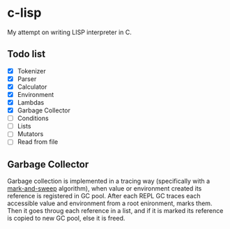 # c-lisp
 My attempt on writing LISP interpreter in C.

## Todo list
- [x] Tokenizer
- [x] Parser
- [x] Calculator
- [x] Environment
- [x] Lambdas
- [x] Garbage Collector 
- [ ] Conditions
- [ ] Lists
- [ ] Mutators
- [ ] Read from file

## Garbage Collector
 Garbage collection is implemented in a tracing way (specifically with a [mark-and-sweep](https://en.wikipedia.org/wiki/Tracing_garbage_collection#Na%C3%AFve_mark-and-sweep) algorithm), when value or environment created its reference is registered in GC pool.
After each REPL GC traces each accessible value and environment from a root enironment, marks them. Then it goes throug each reference in a list, and if it is marked its reference is copied to new GC pool, else it is freed.
